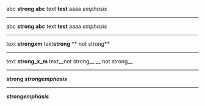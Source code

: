 abc **strong abc** text **test** aaaa *emphasis*

---

abc __strong abc__ text __test__ aaaa _emphasis_

---

text **strong*x*m** text**strong**  ** not strong**

---

text __strong_x_m__ text__not strong__  __ not strong__

---

**strong *strongemphasis***

---

***strongemphasis***